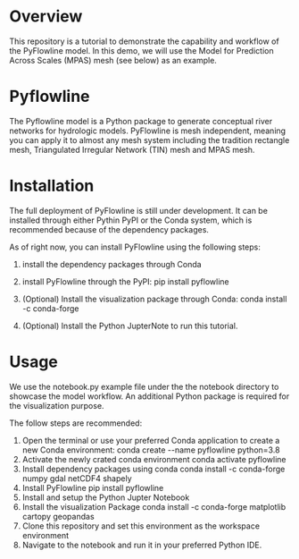 # Overview 
This repository is a tutorial to demonstrate the capability and workflow of the PyFlowline model. In this demo, we will use the Model for Prediction Across Scales (MPAS) mesh (see below) as an example.

# Pyflowline
The Pyflowline model is a Python package to generate conceptual river networks for hydrologic models. PyFlowline is mesh independent, meaning you can apply it to almost any mesh system including the tradition rectangle mesh, Triangulated Irregular Network (TIN) mesh and MPAS mesh.


# Installation
The full deployment of PyFlowline is still under development. It can be installed through either Pythin PyPI or the Conda system, which is recommended because of the dependency packages.

As of right now, you can install PyFlowline using the following steps:

1. install the dependency packages through Conda 


2. install PyFlowline through the PyPI:
    pip install pyflowline

3. (Optional) Install the visualization package through Conda:
    conda install -c conda-forge

4. (Optional) Install the Python JupterNote to run this tutorial.


# Usage
We use the notebook.py example file under the the notebook directory to showcase the model workflow.
An additional Python package is required for the visualization purpose. 

The follow steps are recommended:
1. Open the terminal or use your preferred Conda application to create a new Conda environment:
    conda create --name pyflowline python=3.8
2. Activate the newly crated conda environment
    conda activate pyflowline
3. Install dependency packages using conda
    conda install -c conda-forge numpy gdal netCDF4 shapely
4. Install PyFlowline
    pip install pyflowline
5. Install and setup the Python Jupter Notebook
6. Install the visualization Package
    conda install -c conda-forge matplotlib cartopy geopandas 
7. Clone this repository and set this environment as the workspace environment
8. Navigate to the notebook and run it in your preferred Python IDE.




    

